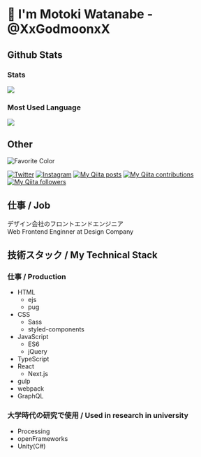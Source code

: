 # 👋 I'm Motoki Watanabe - @XxGodmoonxX

## Github Stats

### Stats

<a href="https://github.com/anuraghazra/github-readme-stats">
  <img src="https://github-readme-stats.vercel.app/api?username=XxGodmoonxX&count_private=true&show_icons=true" />
</a>

### Most Used Language

<a href="https://github.com/anuraghazra/github-readme-stats">  
  <!--<img align="left" src="https://github-readme-stats.vercel.app/api/top-langs/?username=XxGodmoonxX" />-->
  <img src="https://github-readme-stats.vercel.app/api/top-langs/?username=XxGodmoonxX&hide=c,asp,objective-c,makefile,c%2B%2B,objective-c%2B%2B,c%23&langs_count=5" />
</a>
  
## Other

![Favorite Color](https://img.shields.io/badge/Favorite%20Color-%230000ff-%230000ff)

[![Twitter](https://img.shields.io/twitter/follow/XxGodmoonxX?style=social)](https://twitter.com/XxGodmoonxX)
[![Instagram](https://img.shields.io/badge/Instagram-%40xxgodmoonxx-%23C13584)](https://www.instagram.com/xxgodmoonxx/)
[![My Qiita posts](https://qiita-badge.apiapi.app/s/XxGodmoonxX/posts.svg)](http://qiita.com/XxGodmoonxX)
[![My Qiita contributions](https://qiita-badge.apiapi.app/s/XxGodmoonxX/contributions.svg)](http://qiita.com/XxGodmoonxX)
[![My Qiita followers](https://qiita-badge.apiapi.app/s/XxGodmoonxX/followers.svg)](http://qiita.com/XxGodmoonxX)

<!-- 正直なところ、Most Used Languagesの大半はUnity ARKit Pluginをimportしたコードです。今は主にJavaScriptを書いているので、JavaScriptがTop5に入れるようにまずは頑張ります。<br>
To be honest, most of the Most Used Language is code that imported the Unity ARKit Plugin. I'm mainly writing JavaScript right now, so I'll do my best to get JavaScript into the Top 5 first. -->

## 仕事 / Job
デザイン会社のフロントエンドエンジニア<br>
Web Frontend Enginner at Design Company

## 技術スタック / My Technical Stack

### 仕事 / Production

- HTML
  - ejs
  - pug
- CSS
  - Sass
  - styled-components
- JavaScript
  - ES6
  - jQuery
- TypeScript
- React
  - Next.js
- gulp
- webpack
- GraphQL

### 大学時代の研究で使用 / Used in research in university

- Processing
- openFrameworks
- Unity(C#)
